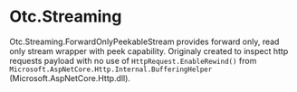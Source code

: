 # Otc.Streaming

Otc.Streaming.ForwardOnlyPeekableStream provides forward only, read only stream wrapper with peek capability. Originaly created to inspect http requests payload with no use of `HttpRequest.EnableRewind()` from `Microsoft.AspNetCore.Http.Internal.BufferingHelper` (Microsoft.AspNetCore.Http.dll).
